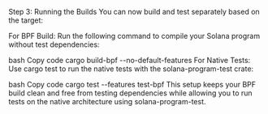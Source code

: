 Step 3: Running the Builds
You can now build and test separately based on the target:

For BPF Build: Run the following command to compile your Solana program without test dependencies:

bash
Copy code
cargo build-bpf --no-default-features
For Native Tests: Use cargo test to run the native tests with the solana-program-test crate:

bash
Copy code
cargo test --features test-bpf
This setup keeps your BPF build clean and free from testing dependencies while allowing you to run tests on the native architecture using solana-program-test.